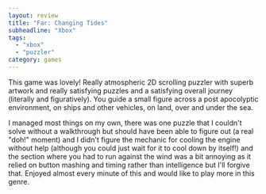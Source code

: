 ```yaml
---
layout: review
title: "Far: Changing Tides"
subheadline: "Xbox"
tags:
  - "xbox"
  - "puzzler"
category: games
---
```


This game was lovely! Really atmospheric 2D scrolling puzzler with superb artwork and really satisfying puzzles and a 
satisfying overall journey (literally and figuratively). You guide a small figure across a post apocolyptic
environment, on ships and other vehicles, on land, over and under the sea.

I managed most things on my own, there was one puzzle that
I couldn't solve without a walkthrough but should have been able to figure out (a real "doh!" moment) and I didn't
figure the mechanic for cooling the engine without help (although you could just wait for it to cool down by itself!)
and the section where you had to run against the wind was a bit annoying as it relied on button mashing and timing
rather than intelligence but I'll forgive that. Enjoyed almost every minute of this and would like to play more
in this genre.